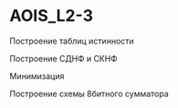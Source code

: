 # AOIS_L2-3
Построение таблиц истинности

Построение СДНФ и СКНФ

Минимизация 

Построение схемы 8битного сумматора

